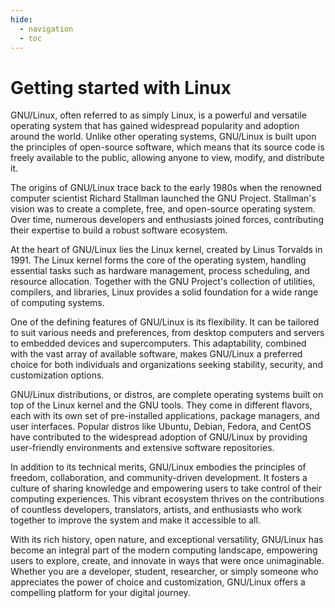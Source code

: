 ```yaml
---
hide:
  - navigation
  - toc
---
```


# Getting started with Linux

GNU/Linux, often referred to as simply Linux, is a powerful and versatile operating system that has gained widespread popularity and adoption around the world. Unlike other operating systems, GNU/Linux is built upon the principles of open-source software, which means that its source code is freely available to the public, allowing anyone to view, modify, and distribute it.

The origins of GNU/Linux trace back to the early 1980s when the renowned computer scientist Richard Stallman launched the GNU Project. Stallman's vision was to create a complete, free, and open-source operating system. Over time, numerous developers and enthusiasts joined forces, contributing their expertise to build a robust software ecosystem.

At the heart of GNU/Linux lies the Linux kernel, created by Linus Torvalds in 1991. The Linux kernel forms the core of the operating system, handling essential tasks such as hardware management, process scheduling, and resource allocation. Together with the GNU Project's collection of utilities, compilers, and libraries, Linux provides a solid foundation for a wide range of computing systems.

One of the defining features of GNU/Linux is its flexibility. It can be tailored to suit various needs and preferences, from desktop computers and servers to embedded devices and supercomputers. This adaptability, combined with the vast array of available software, makes GNU/Linux a preferred choice for both individuals and organizations seeking stability, security, and customization options.

GNU/Linux distributions, or distros, are complete operating systems built on top of the Linux kernel and the GNU tools. They come in different flavors, each with its own set of pre-installed applications, package managers, and user interfaces. Popular distros like Ubuntu, Debian, Fedora, and CentOS have contributed to the widespread adoption of GNU/Linux by providing user-friendly environments and extensive software repositories.

In addition to its technical merits, GNU/Linux embodies the principles of freedom, collaboration, and community-driven development. It fosters a culture of sharing knowledge and empowering users to take control of their computing experiences. This vibrant ecosystem thrives on the contributions of countless developers, translators, artists, and enthusiasts who work together to improve the system and make it accessible to all.

With its rich history, open nature, and exceptional versatility, GNU/Linux has become an integral part of the modern computing landscape, empowering users to explore, create, and innovate in ways that were once unimaginable. Whether you are a developer, student, researcher, or simply someone who appreciates the power of choice and customization, GNU/Linux offers a compelling platform for your digital journey.
